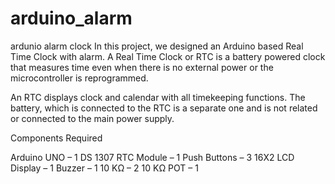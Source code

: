 # arduino_alarm
ardunio alarm clock
In this project, we designed an Arduino based Real Time Clock with alarm. A Real Time Clock or RTC is a battery powered clock that measures time even when there is no external power or the microcontroller is reprogrammed.

An RTC displays clock and calendar with all timekeeping functions. The battery, which is connected to the RTC is a separate one and is not related or connected to the main power supply.

Components Required

Arduino UNO – 1
DS 1307 RTC Module – 1
Push Buttons – 3
16X2 LCD Display – 1
Buzzer – 1
10 KΩ – 2
10 KΩ POT – 1

 
